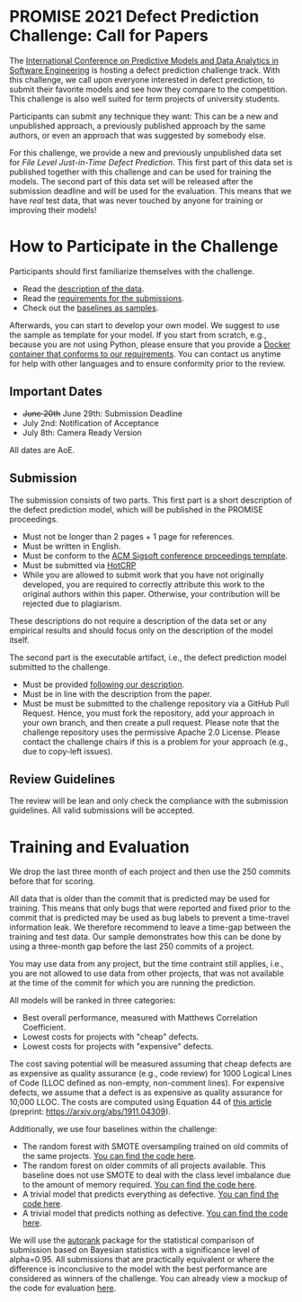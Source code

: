 # PROMISE 2021 Defect Prediction Challenge: Call for Papers

The [International Conference on Predictive Models and Data Analytics in Software Engineering](https://promiseconf.github.io/2021/) is hosting a defect prediction challenge track. With this challenge, we call upon everyone interested in defect prediction, to submit their favorite models and see how they compare to the competition. This challenge is also well suited for term projects of university students. 

Participants can submit any technique they want: This can be a new and unpublished approach, a previously published approach by the same authors, or even an approach that was suggested by somebody else. 

For this challenge, we provide a new and previously unpublished data set for *File Level Just-in-Time Defect Prediction*. This first part of this data set is published together with this challenge and can be used for training the models. The second part of this data set will be released after the submission deadline and will be used for the evaluation. This means that we have *real* test data, that was never touched by anyone for training or improving their models!

# How to Participate in the Challenge

Participants should first familiarize themselves with the challenge.
- Read the [description of the data](dataset.md).
- Read the [requirements for the submissions](requirements.md). 
- Check out the [baselines as samples](approaches).

Afterwards, you can start to develop your own model. We suggest to use the sample as template for your model. If you start from scratch, e.g., because you are not using Python, please ensure that you provide a [Docker container that conforms to our requirements](requirements.md). You can contact us anytime for help with other languages and to ensure conformity prior to the review. 

## Important Dates

- ~~June 20th~~ June 29th: Submission Deadline
- July 2nd: Notification of Acceptance
- July 8th: Camera Ready Version

All dates are AoE. 

## Submission

The submission consists of two parts. This first part is a short description of the defect prediction model, which will be published in the PROMISE proceedings.
- Must not be longer than 2 pages + 1 page for references. 
- Must be written in English.
- Must be conform to the [ACM Sigsoft conference proceedings template](https://www.acm.org/publications/proceedings-template). 
- Must be submitted via [HotCRP](https://promise-2021-challenge.hotcrp.com/)
- While you are allowed to submit work that you have not originally developed, you are required to correctly attribute this work to the original authors within this paper. Otherwise, your contribution will be rejected due to plagiarism. 

These descriptions do not require a description of the data set or any empirical results and should focus only on the description of the model itself. 

The second part is the executable artifact, i.e., the defect prediction model submitted to the challenge.
- Must be provided [following our description](requirements.md).
- Must be in line with the description from the paper. 
- Must be must be submitted to the challenge repository via a GitHub Pull Request. Hence, you must fork the repository, add your approach in your own branch, and then create a pull request. Please note that the challenge repository uses the permissive Apache 2.0 License. Please contact the challenge chairs if this is a problem for your approach (e.g., due to copy-left issues). 

## Review Guidelines

The review will be lean and only check the compliance with the submission guidelines. All valid submissions will be accepted.

# Training and Evaluation

We drop the last three month of each project and then use the 250 commits before that for scoring. 

All data that is older than the commit that is predicted may be used for training. This means that only bugs that were reported and fixed prior to the commit that is predicted may be used as bug labels to prevent a time-travel information leak. We therefore recommend to leave a time-gap between the training and test data. Our sample demonstrates how this can be done by using a three-month gap before the last 250 commits of a project. 

You may use data from any project, but the time contraint still applies, i.e., you are not allowed to use data from other projects, that was not available at the time of the commit for which you are running the prediction. 

All models will be ranked in three categories:
- Best overall performance, measured with Matthews Correlation Coefficient.
- Lowest  costs for projects with "cheap" defects. 
- Lowest  costs for projects with "expensive" defects. 

The cost saving potential will be measured assuming that cheap defects are as expensive as quality assurance (e.g., code review) for 1000 Logical Lines of Code (LLOC defined as non-empty, non-comment lines). For expensive defects, we assume that a defect is as expensive as quality assurance for 10,000 LLOC. The costs are computed using Equation 44 of [this article](https://doi.org/10.1109/TSE.2019.2957794) (preprint: https://arxiv.org/abs/1911.04309). 

Additionally, we use four baselines within the challenge:
- The random forest with SMOTE oversampling trained on old commits of the same projects. [You can find the code here](approaches/baseline_rf_wp).
- The random forest on older commits of all projects available. This baseline does not use SMOTE to deal with the class level imbalance due to the amount of memory required. [You can find the code here](approaches/baseline_rf_all).
- A trivial model that predicts everything as defective. [You can find the code here](approaches/baseline_all).
- A trivial model that predicts nothing as defective. [You can find the code here](approaches/baseline_none).

We will use the [autorank](https://github.com/sherbold/autorank) package for the statistical comparison of submission based on Bayesian statistics with a significance level of alpha=0.95. All submissions that are practically equivalent or where the difference is inconclusive to the model with the best performance are considered as winners of the challenge. You can already view a mockup of the code for evaluation [here](evaluation/Challenge.ipynb).
